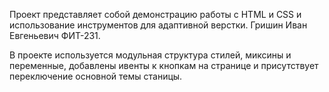 Проект представляет собой демонстрацию работы с HTML и CSS и использование инструментов для адаптивной верстки.
Гришин Иван Евгеньевич ФИТ-231.

В проекте используется модульная структура стилей, миксины и переменные, добавлены ивенты к кнопкам на странице и присутствует переключение основной темы станицы.


